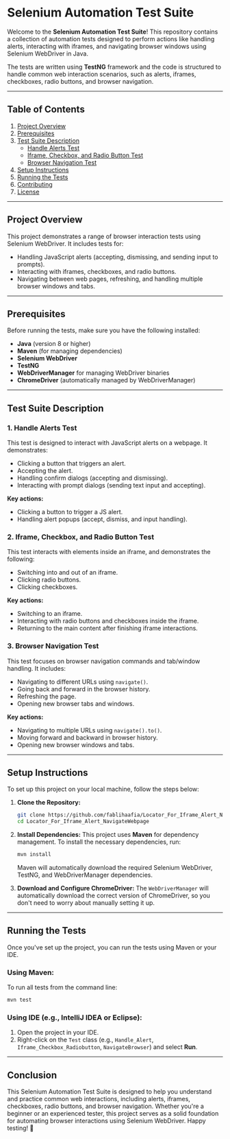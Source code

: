 # Selenium Automation Test Suite

Welcome to the **Selenium Automation Test Suite**! This repository contains a collection of automation tests designed to perform actions like handling alerts, interacting with iframes, and navigating browser windows using Selenium WebDriver in Java.

The tests are written using **TestNG** framework and the code is structured to handle common web interaction scenarios, such as alerts, iframes, checkboxes, radio buttons, and browser navigation.

---

## Table of Contents
1. [Project Overview](#project-overview)
2. [Prerequisites](#prerequisites)
3. [Test Suite Description](#test-suite-description)
    - [Handle Alerts Test](#handle-alerts-test)
    - [Iframe, Checkbox, and Radio Button Test](#iframe-checkbox-and-radio-button-test)
    - [Browser Navigation Test](#browser-navigation-test)
4. [Setup Instructions](#setup-instructions)
5. [Running the Tests](#running-the-tests)
6. [Contributing](#contributing)
7. [License](#license)

---

## Project Overview

This project demonstrates a range of browser interaction tests using Selenium WebDriver. It includes tests for:

- Handling JavaScript alerts (accepting, dismissing, and sending input to prompts).
- Interacting with iframes, checkboxes, and radio buttons.
- Navigating between web pages, refreshing, and handling multiple browser windows and tabs.

---

## Prerequisites

Before running the tests, make sure you have the following installed:

- **Java** (version 8 or higher)
- **Maven** (for managing dependencies)
- **Selenium WebDriver**
- **TestNG**
- **WebDriverManager** for managing WebDriver binaries
- **ChromeDriver** (automatically managed by WebDriverManager)

---

## Test Suite Description

### 1. Handle Alerts Test
This test is designed to interact with JavaScript alerts on a webpage. It demonstrates:
- Clicking a button that triggers an alert.
- Accepting the alert.
- Handling confirm dialogs (accepting and dismissing).
- Interacting with prompt dialogs (sending text input and accepting).

**Key actions:**
- Clicking a button to trigger a JS alert.
- Handling alert popups (accept, dismiss, and input handling).

### 2. Iframe, Checkbox, and Radio Button Test
This test interacts with elements inside an iframe, and demonstrates the following:
- Switching into and out of an iframe.
- Clicking radio buttons.
- Clicking checkboxes.

**Key actions:**
- Switching to an iframe.
- Interacting with radio buttons and checkboxes inside the iframe.
- Returning to the main content after finishing iframe interactions.

### 3. Browser Navigation Test
This test focuses on browser navigation commands and tab/window handling. It includes:
- Navigating to different URLs using `navigate()`.
- Going back and forward in the browser history.
- Refreshing the page.
- Opening new browser tabs and windows.

**Key actions:**
- Navigating to multiple URLs using `navigate().to()`.
- Moving forward and backward in browser history.
- Opening new browser windows and tabs.

---

## Setup Instructions

To set up this project on your local machine, follow the steps below:

1. **Clone the Repository:**
   ```bash
   git clone https://github.com/fablihaafia/Locator_For_Iframe_Alert_NavigateWebpage
   cd Locator_For_Iframe_Alert_NavigateWebpage
   ```

2. **Install Dependencies:**
   This project uses **Maven** for dependency management. To install the necessary dependencies, run:
   ```bash
   mvn install
   ```

   Maven will automatically download the required Selenium WebDriver, TestNG, and WebDriverManager dependencies.

3. **Download and Configure ChromeDriver:**
   The `WebDriverManager` will automatically download the correct version of ChromeDriver, so you don't need to worry about manually setting it up.

---

## Running the Tests

Once you've set up the project, you can run the tests using Maven or your IDE.

### Using Maven:

To run all tests from the command line:
```bash
mvn test
```

### Using IDE (e.g., IntelliJ IDEA or Eclipse):

1. Open the project in your IDE.
2. Right-click on the `Test` class (e.g., `Handle_Alert`, `Iframe_Checkbox_Radiobutton`, `NavigateBrowser`) and select **Run**.

---


## Conclusion

This Selenium Automation Test Suite is designed to help you understand and practice common web interactions, including alerts, iframes, checkboxes, radio buttons, and browser navigation. Whether you're a beginner or an experienced tester, this project serves as a solid foundation for automating browser interactions using Selenium WebDriver. Happy testing! 🚀

